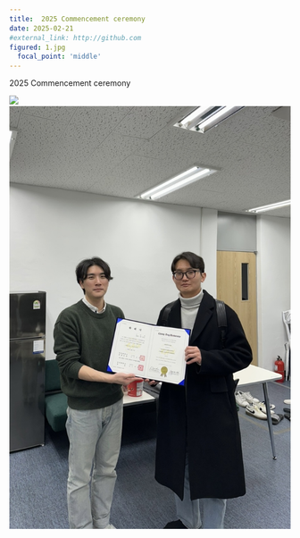 ```yaml
---
title:  2025 Commencement ceremony
date: 2025-02-21
#external_link: http://github.com
figured: 1.jpg
  focal_point: 'middle'
---
```

2025 Commencement ceremony

![](1.jpg)
![](2.jpg)


<!--more-->
